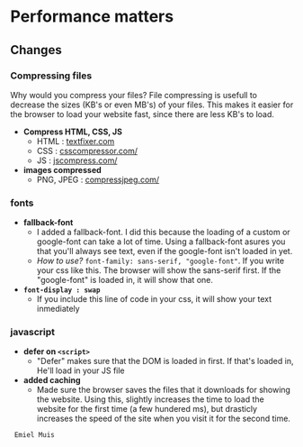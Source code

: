 # Performance matters

## Changes

### Compressing files
Why would you compress your files?
File compressing is usefull to decrease the sizes (KB's or even MB's) of your files. This makes it easier for the browser to load your website fast, since there are less KB's to load.

* **Compress HTML, CSS, JS**
  * HTML : [textfixer.com](https://www.textfixer.com/html/compress-html-compression.php)
  * CSS : [csscompressor.com/](https://csscompressor.com/)
  * JS : [jscompress.com/](https://jscompress.com/)
* **images compressed**
  * PNG, JPEG : [compressjpeg.com/](http://compressjpeg.com/)

### fonts
* **fallback-font**
  * I added a fallback-font. I did this because the loading of a custom or google-font can take a lot of time. Using a fallback-font asures you that you'll always see text, even if the google-font isn't loaded in yet.
  * *How to use?* `font-family: sans-serif, "google-font"`. If you write your css like this. The browser will show the sans-serif first. If the "google-font" is loaded in, it will show that one.
* **`font-display : swap`**
  * If you include this line of code in your css, it will show your text inmediately

### javascript
* **defer on `<script>`**
  * "Defer" makes sure that the DOM is loaded in first. If that's loaded in, He'll load in your JS file
* **added caching**
  * Made sure the browser saves the files that it downloads for showing the website. Using this, slightly increases the time to load the website for the first time (a few hundered ms), but drasticly increases the speed of the site when you visit it for the second time. 

``` Emiel Muis```
